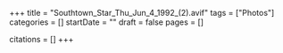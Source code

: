 +++
title = "Southtown_Star_Thu_Jun_4_1992_(2).avif"
tags = ["Photos"]
categories = []
startDate = ""
draft = false
pages = []

citations = []
+++
